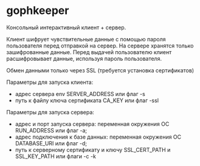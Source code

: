 # gophkeeper

Консольный интерактивный клиент + сервер.

Клиент шифрует чувствительные данные с помощью пароля пользователя перед отправкой на сервер.
На сервере хранятся только зашифрованные данные.
Перед выдачей пользователю клиент расшифровывает данные, используя пароль пользователя.

Обмен данными только через SSL (требуется установка сертификатов)


Параметры для запуска клиента:
- адрес сервера env SERVER_ADDRESS или флаг -s
- путь к файлу ключа сертификата CA_KEY или флаг -ssl


Параметры для запуска сервера:
- адрес и порт запуска сервера: переменная окружения ОС RUN_ADDRESS или флаг -a;
- адрес подключения к базе данных: переменная окружения ОС DATABASE_URI или флаг -d;
- путь к серверному сертификату и ключу SSL_CERT_PATH и SSL_KEY_PATH или флаги -с -k
